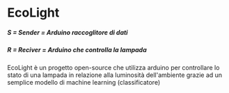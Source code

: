 # EcoLight
##### S = Sender = Arduino raccoglitore di dati
##### R = Reciver = Arduino che controlla la lampada

EcoLight è un progetto open-source che utilizza arduino per controllare lo stato di una lampada in relazione alla luminosità dell'ambiente grazie ad un semplice modello di machine learning (classificatore)
